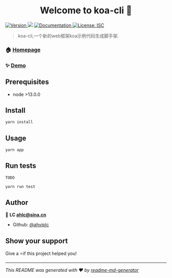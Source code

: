 <h1 align="center">Welcome to koa-cli 👋</h1>
<p>
  <a href="https://www.npmjs.com" target="_blank">
    <img alt="Version" src="https://img.shields.io/npm/v/koa-cli.svg">
  </a>
  <img src="https://img.shields.io/badge/node-%3E13.0.0-blue.svg" />
  <a href="https://gitee.com/ahviplc/koa-cli" target="_blank">
    <img alt="Documentation" src="https://img.shields.io/badge/documentation-yes-brightgreen.svg" />
  </a>
  <a href="#" target="_blank">
    <img alt="License: ISC" src="https://img.shields.io/badge/License-ISC-yellow.svg" />
  </a>
</p>

> koa-cli,一个新的web框架koa示例代码生成脚手架.

### 🏠 [Homepage](https://gitee.com/ahviplc/koa-cli)

### ✨ [Demo](https://gitee.com/ahviplc/koa-cli)

## Prerequisites

- node >13.0.0

## Install

```sh
yarn install
```

## Usage

```sh
yarn app
```

## Run tests

`TODO`

```sh
yarn run test
```

## Author

👤 **LC ahlc@sina.cn**

* Github: [@ahviplc](https://github.com/ahviplc)

## Show your support

Give a ⭐️if this project helped you!

***
_This README was generated with ❤️ by [readme-md-generator](https://github.com/kefranabg/readme-md-generator)_
